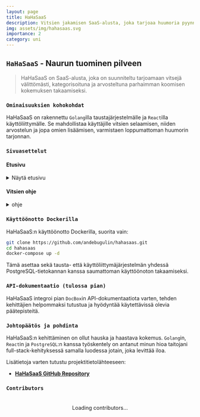 ```yaml
---
layout: page
title: HaHaSaaS
description: Vitsien jakamisen SaaS-alusta, joka tarjoaa huumoria pyynnöstä.
img: assets/img/hahasaas.svg
importance: 2
category: uni
---
```


## `HaHaSaaS` - Naurun tuominen pilveen

> HaHaSaaS on SaaS-alusta, joka on suunniteltu tarjoamaan vitsejä välittömästi, kategorisoituna ja arvosteltuna parhaimman koomisen kokemuksen takaamiseksi.

### `Ominaisuuksien kohokohdat`

HaHaSaaS on rakennettu `Golang`illa taustajärjestelmälle ja `React`illa käyttöliittymälle. Se mahdollistaa käyttäjille vitsien selaamisen, niiden arvostelun ja jopa omien lisäämisen, varmistaen loppumattoman huumorin tarjonnan.

### `Sivuasettelut`

#### Etusivu
<details>
<summary>Näytä etusivu</summary>
<div class="row justify-content-center">
<div class="col-md-5">
 {% include figure.liquid path="assets/img/joke_interface.png" title="Etusivu" class="img-fluid rounded z-depth-1" %}
</div>
</div>
</details>

#### Vitsien ohje
<details>
<summary>ohje</summary>
<div class="row justify-content-center">
<div class="col-sm-6">
 {% include figure.liquid path="assets/img/joke_help.png" title="Vitsien lähettäminen" class="img-fluid rounded z-depth-1" %}
</div>
</div>
</details>

### `Käyttöönotto Dockerilla`

HaHaSaaS:n käyttöönotto Dockerilla, suorita vain:

```sh
git clone https://github.com/andebugulin/hahasaas.git
cd hahasaas
docker-compose up -d
```

Tämä asettaa sekä tausta- että käyttöliittymäjärjestelmän yhdessä PostgreSQL-tietokannan kanssa saumattoman käyttöönoton takaamiseksi.

### `API-dokumentaatio (tulossa pian)`

HaHaSaaS integroi pian `DocBox`in API-dokumentaatiota varten, tehden kehittäjien helpommaksi tutustua ja hyödyntää käytettävissä olevia päätepisteitä.

### `Johtopäätös ja pohdinta`

HaHaSaaS:n kehittäminen on ollut hauska ja haastava kokemus. `Golang`in, `React`in ja `PostgreSQL`:n kanssa työskentely on antanut minun hioa taitojani full-stack-kehityksessä samalla luodessa jotain, joka levittää iloa.

Lisätietoja varten tutustu projektitietolähteeseen:

- **[HaHaSaaS GitHub Repository](https://github.com/Andebugulin/hahasaas)**

### `Contributors`

<div id="contributors-list" style="display: flex; flex-wrap: wrap; justify-content: space-around; padding: 20px;">Loading contributors...</div>

<script>
  async function fetchContributors() {
    const url = 'https://api.github.com/repos/Andebugulin/hahasaas/contributors';
    const response = await fetch(url);
    const contributors = await response.json();

    const contributorsHtml = contributors.map(contributor =>
      `<div class="contributor" style="margin: 10px; text-align: center;">
        <img src="${contributor.avatar_url}" alt="${contributor.login}" style="width: 100px; height: 100px; border-radius: 50%; display: block; margin: auto;">
        <p><a href="${contributor.html_url}" target="_blank">${contributor.login}</a></p>
      </div>`
    ).join('');

    document.getElementById('contributors-list').innerHTML = contributorsHtml;
  }

  fetchContributors();
</script>

